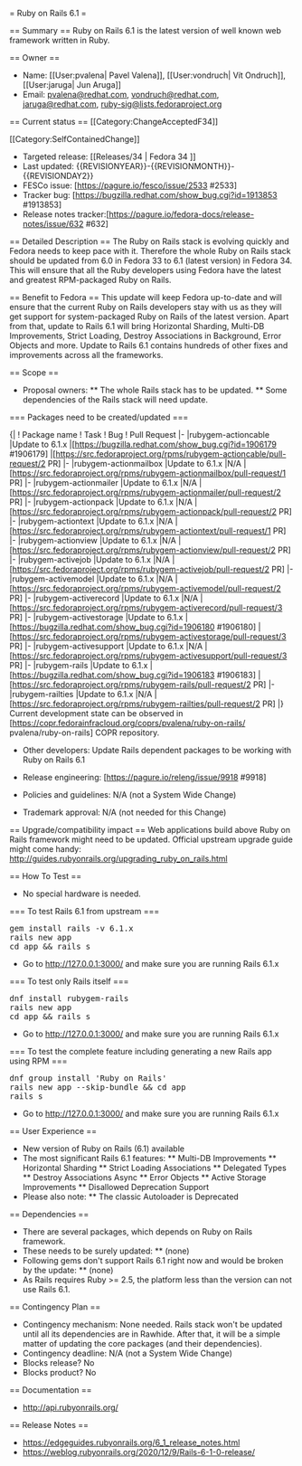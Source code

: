 = Ruby on Rails 6.1 =

== Summary ==
Ruby on Rails 6.1 is the latest version of well known web framework written in Ruby.

== Owner ==
* Name: [[User:pvalena| Pavel Valena]], [[User:vondruch| Vít Ondruch]], [[User:jaruga| Jun Aruga]]
* Email: pvalena@redhat.com, vondruch@redhat.com, jaruga@redhat.com, ruby-sig@lists.fedoraproject.org
<!--- UNCOMMENT only for Changes with assigned Shepherd (by FESCo)
* FESCo shepherd: [[User:FASAccountName| Shehperd name]] <email address>
-->
<!--- UNCOMMENT only if this Change aims specific product, working group (Cloud, Workstation, Server, Base, Env & Stacks)
* Product:
* Responsible WG:
-->

== Current status ==
[[Category:ChangeAcceptedF34]]
<!-- When your change proposal page is completed and ready for review and announcement -->
<!-- remove Category:ChangePageIncomplete and change it to Category:ChangeReadyForWrangler -->

[[Category:SelfContainedChange]]

* Targeted release: [[Releases/34 | Fedora 34 ]]
* Last updated: <!-- this is an automatic macro — you don't need to change this line -->  {{REVISIONYEAR}}-{{REVISIONMONTH}}-{{REVISIONDAY2}}
* FESCo issue: [https://pagure.io/fesco/issue/2533 #2533]
* Tracker bug: [https://bugzilla.redhat.com/show_bug.cgi?id=1913853 #1913853]
* Release notes tracker:[https://pagure.io/fedora-docs/release-notes/issue/632 #632]

== Detailed Description ==
The Ruby on Rails stack is evolving quickly and Fedora needs to keep pace with it. Therefore the whole Ruby on Rails stack should be updated from 6.0 in Fedora 33 to 6.1 (latest version) in Fedora 34. This will ensure that all the Ruby developers using Fedora have the latest and greatest RPM-packaged Ruby on Rails.

== Benefit to Fedora ==
This update will keep Fedora up-to-date and will ensure that the current Ruby on Rails developers stay with us as they will get support for system-packaged Ruby on Rails of the latest version. Apart from that, update to Rails 6.1 will bring Horizontal Sharding, Multi-DB Improvements, Strict Loading, Destroy Associations in Background, Error Objects and more. Update to Rails 6.1 contains hundreds of other fixes and improvements across all the frameworks.

== Scope ==
* Proposal owners:
** The whole Rails stack has to be updated.
** Some dependencies of the Rails stack will need update.

=== Packages need to be created/updated ===

{|
! Package name
! Task
! Bug
! Pull Request
|-
|rubygem-actioncable
|Update to 6.1.x
|[https://bugzilla.redhat.com/show_bug.cgi?id=1906179 #1906179]
|[https://src.fedoraproject.org/rpms/rubygem-actioncable/pull-request/2 PR]
|-
|rubygem-actionmailbox
|Update to 6.1.x
|N/A
|[https://src.fedoraproject.org/rpms/rubygem-actionmailbox/pull-request/1 PR]
|-
|rubygem-actionmailer
|Update to 6.1.x
|N/A
|[https://src.fedoraproject.org/rpms/rubygem-actionmailer/pull-request/2 PR]
|-
|rubygem-actionpack
|Update to 6.1.x
|N/A
|[https://src.fedoraproject.org/rpms/rubygem-actionpack/pull-request/2 PR]
|-
|rubygem-actiontext
|Update to 6.1.x
|N/A
|[https://src.fedoraproject.org/rpms/rubygem-actiontext/pull-request/1 PR]
|-
|rubygem-actionview
|Update to 6.1.x
|N/A
|[https://src.fedoraproject.org/rpms/rubygem-actionview/pull-request/2 PR]
|-
|rubygem-activejob
|Update to 6.1.x
|N/A
|[https://src.fedoraproject.org/rpms/rubygem-activejob/pull-request/2 PR]
|-
|rubygem-activemodel
|Update to 6.1.x
|N/A
|[https://src.fedoraproject.org/rpms/rubygem-activemodel/pull-request/2 PR]
|-
|rubygem-activerecord
|Update to 6.1.x
|N/A
|[https://src.fedoraproject.org/rpms/rubygem-activerecord/pull-request/3 PR]
|-
|rubygem-activestorage
|Update to 6.1.x
|[https://bugzilla.redhat.com/show_bug.cgi?id=1906180 #1906180]
|[https://src.fedoraproject.org/rpms/rubygem-activestorage/pull-request/3 PR]
|-
|rubygem-activesupport
|Update to 6.1.x
|N/A
|[https://src.fedoraproject.org/rpms/rubygem-activesupport/pull-request/3 PR]
|-
|rubygem-rails
|Update to 6.1.x
|[https://bugzilla.redhat.com/show_bug.cgi?id=1906183 #1906183]
|[https://src.fedoraproject.org/rpms/rubygem-rails/pull-request/2 PR]
|-
|rubygem-railties
|Update to 6.1.x
|N/A
|[https://src.fedoraproject.org/rpms/rubygem-railties/pull-request/2 PR]
|}
Current development state can be observed in [https://copr.fedorainfracloud.org/coprs/pvalena/ruby-on-rails/ pvalena/ruby-on-rails] COPR repository. 
* Other developers: Update Rails dependent packages to be working with Ruby on Rails 6.1 <!-- REQUIRED FOR SYSTEM WIDE CHANGES -->
* Release engineering: [https://pagure.io/releng/issue/9918 #9918]<!-- REQUIRED FOR SYSTEM WIDE AS WELL AS FOR SELF CONTAINED CHANGES -->

* Policies and guidelines: N/A (not a System Wide Change) <!-- REQUIRED FOR SYSTEM WIDE CHANGES -->
* Trademark approval: N/A (not needed for this Change)

== Upgrade/compatibility impact ==
Web applications build above Ruby on Rails framework might need to be updated. Official upstream upgrade guide might come handy:
http://guides.rubyonrails.org/upgrading_ruby_on_rails.html

== How To Test ==
* No special hardware is needed.

=== To test Rails 6.1 from upstream ===
<pre>
gem install rails -v 6.1.x
rails new app
cd app && rails s
</pre>
* Go to http://127.0.0.1:3000/ and make sure you are running Rails 6.1.x

=== To test only Rails itself ===
<pre>
dnf install rubygem-rails
rails new app
cd app && rails s
</pre>
* Go to http://127.0.0.1:3000/ and make sure you are running Rails 6.1.x

=== To test the complete feature including generating a new Rails app using RPM ===
<pre>
dnf group install 'Ruby on Rails'
rails new app --skip-bundle && cd app
rails s
</pre>
* Go to http://127.0.0.1:3000/ and make sure you are running Rails 6.1.x

== User Experience ==
* New version of Ruby on Rails (6.1) available
* The most significant Rails 6.1 features:
** Multi-DB Improvements
** Horizontal Sharding
** Strict Loading Associations
** Delegated Types
** Destroy Associations Async
** Error Objects
** Active Storage Improvements
** Disallowed Deprecation Support
* Please also note:
** The classic Autoloader is Deprecated

== Dependencies ==
* There are several packages, which depends on Ruby on Rails framework.
* These needs to be surely updated:
** (none)
* Following gems don't support Rails 6.1 right now and would be broken by the update:
** (none)
* As Rails requires Ruby >= 2.5, the platform less than the version can not use Rails 6.1.

== Contingency Plan ==
* Contingency mechanism: None needed. Rails stack won't be updated until all its dependencies are in Rawhide. After that, it will be a simple matter of updating the core packages (and their dependencies).  <!-- REQUIRED FOR SYSTEM WIDE CHANGES -->
* Contingency deadline: N/A (not a System Wide Change)  <!-- REQUIRED FOR SYSTEM WIDE CHANGES -->
* Blocks release? No <!-- REQUIRED FOR SYSTEM WIDE CHANGES -->
* Blocks product? No <!-- Applicable for Changes that blocks specific product release/Fedora.next -->

== Documentation ==
* http://api.rubyonrails.org/

== Release Notes ==
* https://edgeguides.rubyonrails.org/6_1_release_notes.html
* https://weblog.rubyonrails.org/2020/12/9/Rails-6-1-0-release/
